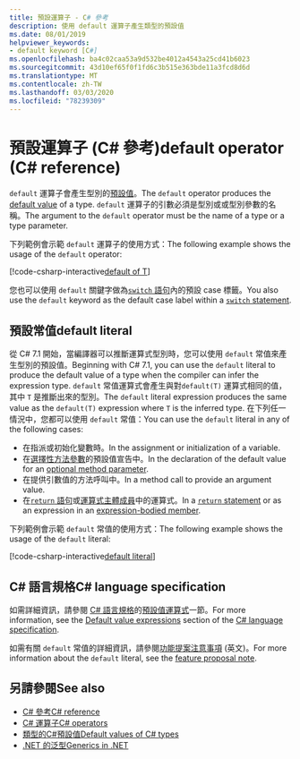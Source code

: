 ```yaml
---
title: 預設運算子 - C# 參考
description: 使用 default 運算子產生類型的預設值
ms.date: 08/01/2019
helpviewer_keywords:
- default keyword [C#]
ms.openlocfilehash: ba4c02caa53a9d532be4012a4543a25cd41b6023
ms.sourcegitcommit: 43d10ef65f0f1fd6c3b515e363bde11a3fcd8d6d
ms.translationtype: MT
ms.contentlocale: zh-TW
ms.lasthandoff: 03/03/2020
ms.locfileid: "78239309"
---
```

# <a name="default-operator-c-reference"></a><span data-ttu-id="f8464-103">預設運算子 (C# 參考)</span><span class="sxs-lookup"><span data-stu-id="f8464-103">default operator (C# reference)</span></span>

<span data-ttu-id="f8464-104">`default` 運算子會產生型別的[預設值](../builtin-types/default-values.md)。</span><span class="sxs-lookup"><span data-stu-id="f8464-104">The `default` operator produces the [default value](../builtin-types/default-values.md) of a type.</span></span> <span data-ttu-id="f8464-105">`default` 運算子的引數必須是型別或或型別參數的名稱。</span><span class="sxs-lookup"><span data-stu-id="f8464-105">The argument to the `default` operator must be the name of a type or a type parameter.</span></span>

<span data-ttu-id="f8464-106">下列範例會示範 `default` 運算子的使用方式：</span><span class="sxs-lookup"><span data-stu-id="f8464-106">The following example shows the usage of the `default` operator:</span></span>

[!code-csharp-interactive[default of T](~/samples/snippets/csharp/language-reference/operators/DefaultOperator.cs#WithOperand)]

<span data-ttu-id="f8464-107">您也可以使用 `default` 關鍵字做為[`switch` 語句](../keywords/switch.md)內的預設 case 標籤。</span><span class="sxs-lookup"><span data-stu-id="f8464-107">You also use the `default` keyword as the default case label within a [`switch` statement](../keywords/switch.md).</span></span>

## <a name="default-literal"></a><span data-ttu-id="f8464-108">預設常值</span><span class="sxs-lookup"><span data-stu-id="f8464-108">default literal</span></span>

<span data-ttu-id="f8464-109">從 C# 7.1 開始，當編譯器可以推斷運算式型別時，您可以使用 `default` 常值來產生型別的預設值。</span><span class="sxs-lookup"><span data-stu-id="f8464-109">Beginning with C# 7.1, you can use the `default` literal to produce the default value of a type when the compiler can infer the expression type.</span></span> <span data-ttu-id="f8464-110">`default` 常值運算式會產生與對`default(T)` 運算式相同的值，其中 `T` 是推斷出來的型別。</span><span class="sxs-lookup"><span data-stu-id="f8464-110">The `default` literal expression produces the same value as the `default(T)` expression where `T` is the inferred type.</span></span> <span data-ttu-id="f8464-111">在下列任一情況中，您都可以使用 `default` 常值：</span><span class="sxs-lookup"><span data-stu-id="f8464-111">You can use the `default` literal in any of the following cases:</span></span>

- <span data-ttu-id="f8464-112">在指派或初始化變數時。</span><span class="sxs-lookup"><span data-stu-id="f8464-112">In the assignment or initialization of a variable.</span></span>
- <span data-ttu-id="f8464-113">在[選擇性方法參數](../../methods.md#optional-parameters-and-arguments)的預設值宣告中。</span><span class="sxs-lookup"><span data-stu-id="f8464-113">In the declaration of the default value for an [optional method parameter](../../methods.md#optional-parameters-and-arguments).</span></span>
- <span data-ttu-id="f8464-114">在提供引數值的方法呼叫中。</span><span class="sxs-lookup"><span data-stu-id="f8464-114">In a method call to provide an argument value.</span></span>
- <span data-ttu-id="f8464-115">在[`return` 語句](../keywords/return.md)或[運算式主體成員](../../programming-guide/statements-expressions-operators/expression-bodied-members.md)中的運算式。</span><span class="sxs-lookup"><span data-stu-id="f8464-115">In a [`return` statement](../keywords/return.md) or as an expression in an [expression-bodied member](../../programming-guide/statements-expressions-operators/expression-bodied-members.md).</span></span>

<span data-ttu-id="f8464-116">下列範例會示範 `default` 常值的使用方式：</span><span class="sxs-lookup"><span data-stu-id="f8464-116">The following example shows the usage of the `default` literal:</span></span>

[!code-csharp-interactive[default literal](~/samples/snippets/csharp/language-reference/operators/DefaultOperator.cs#DefaultLiteral)]

## <a name="c-language-specification"></a><span data-ttu-id="f8464-117">C# 語言規格</span><span class="sxs-lookup"><span data-stu-id="f8464-117">C# language specification</span></span>

<span data-ttu-id="f8464-118">如需詳細資訊，請參閱 [C# 語言規格](~/_csharplang/spec/expressions.md#default-value-expressions)的[預設值運算式](~/_csharplang/spec/introduction.md)一節。</span><span class="sxs-lookup"><span data-stu-id="f8464-118">For more information, see the [Default value expressions](~/_csharplang/spec/expressions.md#default-value-expressions) section of the [C# language specification](~/_csharplang/spec/introduction.md).</span></span>

<span data-ttu-id="f8464-119">如需有關 `default` 常值的詳細資訊，請參閱[功能提案注意事項](~/_csharplang/proposals/csharp-7.1/target-typed-default.md) \(英文\)。</span><span class="sxs-lookup"><span data-stu-id="f8464-119">For more information about the `default` literal, see the [feature proposal note](~/_csharplang/proposals/csharp-7.1/target-typed-default.md).</span></span>

## <a name="see-also"></a><span data-ttu-id="f8464-120">另請參閱</span><span class="sxs-lookup"><span data-stu-id="f8464-120">See also</span></span>

- [<span data-ttu-id="f8464-121">C# 參考</span><span class="sxs-lookup"><span data-stu-id="f8464-121">C# reference</span></span>](../index.md)
- [<span data-ttu-id="f8464-122">C# 運算子</span><span class="sxs-lookup"><span data-stu-id="f8464-122">C# operators</span></span>](index.md)
- [<span data-ttu-id="f8464-123">類型的C#預設值</span><span class="sxs-lookup"><span data-stu-id="f8464-123">Default values of C# types</span></span>](../builtin-types/default-values.md)
- [<span data-ttu-id="f8464-124">.NET 的泛型</span><span class="sxs-lookup"><span data-stu-id="f8464-124">Generics in .NET</span></span>](../../../standard/generics/index.md)

